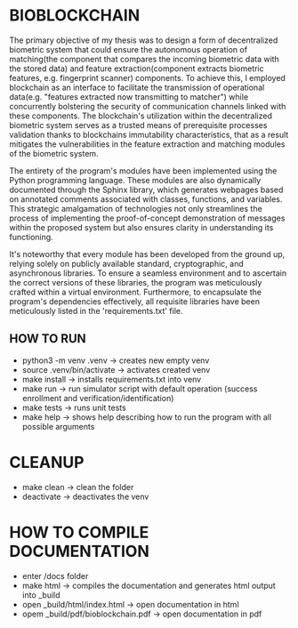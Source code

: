 # BIOBLOCKCHAIN
The primary objective of my thesis was to design a form of decentralized biometric system that could ensure the autonomous operation of matching(the component that compares the incoming biometric data with the stored data) and feature extraction(component extracts biometric features, e.g. fingerprint scanner) components. To achieve this, I employed blockchain as an interface to facilitate the transmission of operational data(e.g. "features extracted now transmitting to matcher") while concurrently bolstering the security of communication channels linked with these components. The blockchain's utilization within the decentralized biometric system serves as a trusted means of prerequisite processes validation thanks to blockchains immutability characteristics, that as a result mitigates the vulnerabilities in the feature extraction and matching modules of the biometric system.

The entirety of the program's modules have been implemented using the Python programming language. These modules are also dynamically documented through the Sphinx library, which generates webpages based on annotated comments associated with classes, functions, and variables. This strategic amalgamation of technologies not only streamlines the process of implementing the proof-of-concept demonstration of messages within the proposed system but also ensures clarity in understanding its functioning.

It's noteworthy that every module has been developed from the ground up, relying solely on publicly available standard, cryptographic, and asynchronous libraries. To ensure a seamless environment and to ascertain the correct versions of these libraries, the program was meticulously crafted within a virtual environment. Furthermore, to encapsulate the program's dependencies effectively, all requisite libraries have been meticulously listed in the 'requirements.txt' file.

 ## HOW TO RUN
  - python3 -m venv .venv -> creates new empty venv
  - source .venv/bin/activate -> activates created venv
  - make install -> installs requirements.txt into venv
  - make run -> run simulator script with default operation (success enrollment and verification/identification)
  - make tests -> runs unit tests
  - make help -> shows help describing how to run the program with all possible arguments
  
# CLEANUP
  - make clean -> clean the folder
  - deactivate -> deactivates the venv

# HOW TO COMPILE DOCUMENTATION
 - enter /docs folder
 - make html -> compiles the documentation and generates html output into _build
 - open _build/html/index.html -> open documentation in html
 - opem _build/pdf/bioblockchain.pdf -> open documentation in pdf
